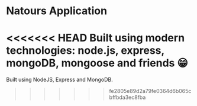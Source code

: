 # Natours Application

<<<<<<< HEAD
Built using modern technologies: node.js, express, mongoDB, mongoose and friends 😁
=======
Built using NodeJS, Express and MongoDB.  
>>>>>>> fe2805e89d2a79fe0364d6b065cbffbda3ec8fba

